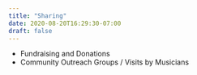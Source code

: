 ```yaml
---
title: "Sharing"
date: 2020-08-20T16:29:30-07:00
draft: false
---
```



* Fundraising and Donations
* Community Outreach Groups / Visits by Musicians
